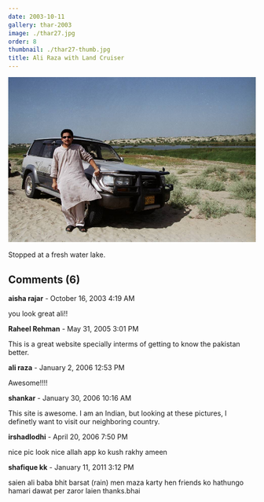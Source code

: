 ```yaml
---
date: 2003-10-11
gallery: thar-2003
image: ./thar27.jpg
order: 8
thumbnail: ./thar27-thumb.jpg
title: Ali Raza with Land Cruiser
---
```


![Ali Raza with Land Cruiser](./thar27.jpg)

Stopped at a fresh water lake.

<div id="comments">

## Comments (6)

<div id="comment">

**aisha rajar** - October 16, 2003  4:19 AM

you look great ali!!

</div>

<div id="comment">

**Raheel Rehman** - May 31, 2005  3:01 PM

This is a great website specially interms of getting to know the pakistan better.

</div>

<div id="comment">

**ali raza** - January  2, 2006 12:53 PM

Awesome!!!!

</div>

<div id="comment">

**shankar** - January 30, 2006 10:16 AM

This site is awesome. I am an Indian, but looking at these pictures, I definetly want to visit our neighboring country.

</div>

<div id="comment">

**irshadlodhi** - April 20, 2006  7:50 PM

nice pic look nice allah app ko kush rakhy ameen

</div>

<div id="comment">

**shafique kk** - January 11, 2011  3:12 PM

saien ali baba bhit barsat (rain) men maza karty hen friends ko hathungo hamari dawat per zaror laien thanks.bhai

</div>

</div>